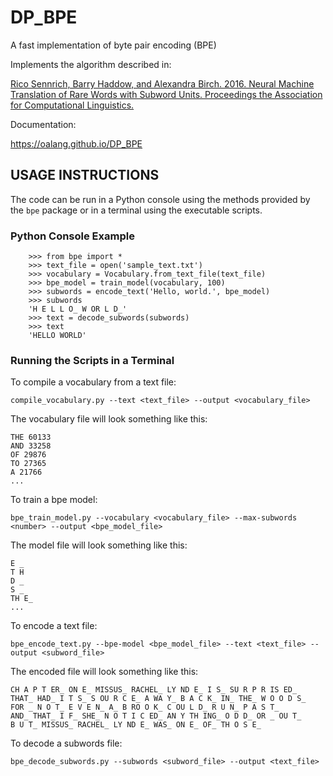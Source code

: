 # DP_BPE
A fast implementation of byte pair encoding (BPE)

Implements the algorithm described in:

[Rico Sennrich, Barry Haddow, and Alexandra Birch. 2016.
Neural Machine Translation of Rare Words with Subword Units.
Proceedings the Association for Computational Linguistics.
](https://www.aclweb.org/anthology/P16-1162.pdf)

Documentation:

https://oalang.github.io/DP_BPE

## USAGE INSTRUCTIONS

The code can be run in a Python console using the methods provided by the `bpe` package
or in a terminal using the executable scripts.

### Python Console Example

        >>> from bpe import *
        >>> text_file = open('sample_text.txt')
        >>> vocabulary = Vocabulary.from_text_file(text_file)
        >>> bpe_model = train_model(vocabulary, 100)
        >>> subwords = encode_text('Hello, world.', bpe_model)
        >>> subwords
        'H E L L O_ W OR L D_'
        >>> text = decode_subwords(subwords)
        >>> text
        'HELLO WORLD'

### Running the Scripts in a Terminal

To compile a vocabulary from a text file:

    compile_vocabulary.py --text <text_file> --output <vocabulary_file>

The vocabulary file will look something like this:

    THE 60133
    AND 33258
    OF 29876
    TO 27365
    A 21766
    ...

To train a bpe model:

    bpe_train_model.py --vocabulary <vocabulary_file> --max-subwords <number> --output <bpe_model_file>

The model file will look something like this:

    E _
    T H
    D _
    S _
    TH E_  
    ...

To encode a text file:

    bpe_encode_text.py --bpe-model <bpe_model_file> --text <text_file> --output <subword_file>

The encoded file will look something like this:

    CH A P T ER_ ON E_ MISSUS_ RACHEL_ LY ND E_ I S_ SU R P R IS ED_
    THAT_ HAD_ I T S_ S OU R C E_ A WA Y_ B A C K_ IN_ THE_ W O O D S_
    FOR _ N O T_ E V E N_ A_ B RO O K_ C OU L D_ R U N_ P A S T_
    AND_ THAT_ I F_ SHE_ N O T I C ED_ AN Y TH ING_ O D D_ OR _ OU T_
    B U T_ MISSUS_ RACHEL_ LY ND E_ WAS_ ON E_ OF_ TH O S E_

To decode a subwords file:

    bpe_decode_subwords.py --subwords <subword_file> --output <text_file>
